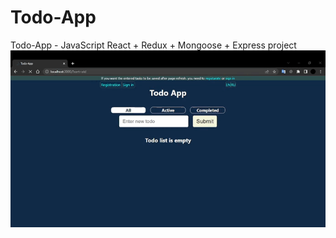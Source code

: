 # Todo-App
Todo-App - JavaScript React + Redux + Mongoose + Express project
![image](https://github.com/AskhabAbdulqadirqala/Todo-App/blob/main/how-it-works.gif)
